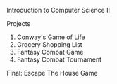 Introduction to Computer Science II

Projects

  1. Conway's Game of Life
  2. Grocery Shopping List
  3. Fantasy Combat Game
  4. Fantasy Combat Tournament
  
  Final: Escape The House Game
